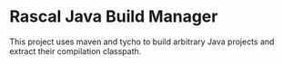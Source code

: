 Rascal Java Build Manager
============

This project uses maven and tycho to build arbitrary Java projects and extract their compilation classpath.
